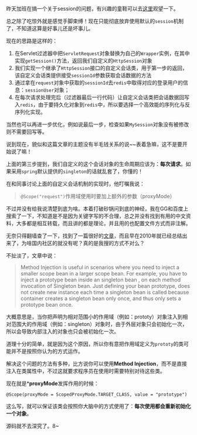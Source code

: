 昨天加班在搞一个关于session的问题，有兴趣的童鞋可以去[这里](http://segmentfault.com/q/1010000002406950)观望一下。

总之除了吃惊外就是感觉手脚束缚！现在只能彻底放弃使用默认的`session`机制了，不知道这算是好事儿还是坏事儿。

现在的思路是这样的：

1. 在Servlet过滤器中把`ServletRequest`对象替换为自己的`Wrapper`实例，在其中实现`getSession()`方法，返回我们自定义的`HttpSession`对象
2. 我们实现一个继承了`HttpSession`接口的自定义会话类，用于第一步的返回，该自定义会话类提供接受`sessionId`参数获取会话数据的方法
3. 通过拿在`request`对象中获取的`sessionId`去`redis`中取得对应的登录用户的信息：`sessionUser`对象；
4. 在每次请求处理完后（过滤器最后一行代码）让自定义会话类把会话数据回写入`redis`，由于要持久化对象到`redis`中，所以要选择一个高效能的序列化与反序列化实现。

当然也可以再进一步优化，例如说最后一步，检查如果`MySession`对象没有被修改则不需要回写等。

说到现在，貌似和这篇文章的主题没有半毛钱关系的说~~表着急嘛，这不是要开始说了嘛！

上面的第三步提到，我们自定义的这个会话对象的生命周期应该为：**每次请求**。如果采用`spring`默认提供的`singleton`的话就乱套了，你懂的！

在和同事讨论上面的自定义会话机制的实现时，他叮嘱我说：

> `@Scope("request")`作用域使用时要加上额外的参数（proxyMode）

不过并没有给我说清楚到底为啥。本着打破砂锅问到底的神经，我在GG和百度上搜索了一下，不知道是不是因为关键字写的不合理，总之并没有找到有用的中文资料，大多都是相互转载，而且讲的都是理论，并且用的也配置文件方式而非注解。

无奈只得翻墙查了一下，找到了一篇很好的[文章](http://whyjava.wordpress.com/2010/10/30/spring-scoped-proxy-beans-an-alternative-to-method-injection/)，而且早在2010年就已经总结出来了，为啥国内社区的就没有呢？真的是我搜的方式不对么？

不扯淡了，文章中说：

> Method Injection is useful in scenarios where you need to inject a smaller scope bean in a larger scope bean.  For example, you have to inject a prototype bean inside an singleton bean , on each method invocation of Singleton bean. Just defining your bean prototype, does not create new instance each time a singleton bean is called because container creates a singleton bean only once, and thus only sets a prototype bean once. 

大概意思是，当你把声明为相对范围小的作用域（例如：prototy）对象注入到相对范围大的作用域（例如：singleton）对象时，由于外层对象只会初始化一次，所以会导致内部注入的对象也只会被初始化一次。

道理十分的简单，就是因为这个原因，所以你有意把作用域定义为`prototy`的类可能并不是按照你认为的方式运作。

解决这个问题的方法有多种，比方说你可以使用**Method Injection**，而不是直接注入在类属性中，不过这就要求程序员在使用时需要特别对待这些类。

现在就是***proxyMode**发挥作用的时候：

	@Scope(proxyMode = ScopedProxyMode.TARGET_CLASS, value = "prototype")

这么写，就可以保证该类会按照你大脑中的方式使用了：**每次使用都会重新初始化一个对象**。

源码就不去深究了。8~